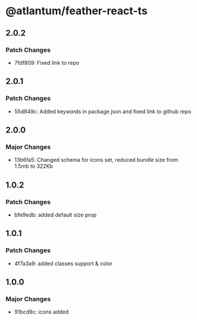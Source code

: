 # @atlantum/feather-react-ts

## 2.0.2

### Patch Changes

-   7fdf809: Fixed link to repo

## 2.0.1

### Patch Changes

-   55d849c: Added keywords in package json and fixed link to github repo

## 2.0.0

### Major Changes

-   13b6fa5: Changed schema for icons set, reduced bundle size from 1.5mb to 322Kb

## 1.0.2

### Patch Changes

-   bfe9edb: added default size prop

## 1.0.1

### Patch Changes

-   4f7a3a9: added classes support & color

## 1.0.0

### Major Changes

-   91bcd9c: icons added
